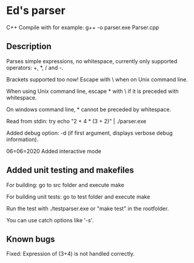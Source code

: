 # Ed's parser

C++ Compile with for example: g++ -o parser.exe Parser.cpp

Description
-----------

Parses simple expressions, no whitespace, currently only supported operators: +, *, / and -.

Brackets supported too now! Escape with \ when on Unix command line.

When using Unix command line, escape * with \ if it is preceded with whitespace.

On windows command line, * cannot be preceded by whitespace.

Read from stdin: try echo "2 + 4 * (3 + 2)" | ./parser.exe

Added debug option: -d (if first argument, displays verbose debug information).

06=06=2020 Added interactive mode

Added unit testing and makefiles
--------------------------------

For building: go to src folder and execute make

For building unit tests: go to test folder and execute make

Run the test with ./testparser.exe or "make test" in the rootfolder.

You can use catch options like '-s'.


Known bugs
----------
Fixed: Expression of (3+4) is not handled correctly.

